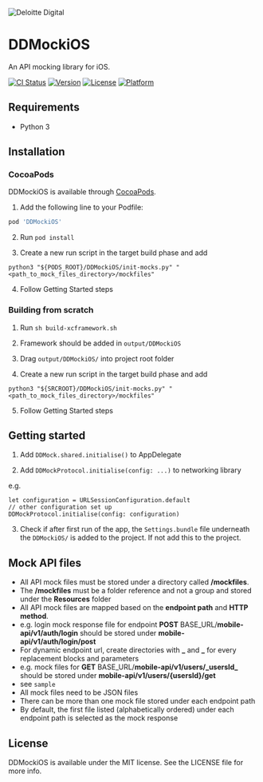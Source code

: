 ![Deloitte Digital](https://raw.githubusercontent.com/DeloitteDigitalAPAC/ddmock-ios/master/dd-logo.png)

# DDMockiOS

An API mocking library for iOS.

[![CI Status](https://img.shields.io/travis/DeloitteDigitalAPAC/ddmock-ios.svg?style=flat)](https://travis-ci.org/DeloitteDigitalAPAC/ddmock-ios)
[![Version](https://img.shields.io/cocoapods/v/DDMockiOS.svg?style=flat)](https://cocoapods.org/pods/DDMockiOS)
[![License](https://img.shields.io/cocoapods/l/DDMockiOS.svg?style=flat)](https://cocoapods.org/pods/DDMockiOS)
[![Platform](https://img.shields.io/cocoapods/p/DDMockiOS.svg?style=flat)](https://cocoapods.org/pods/DDMockiOS)

## Requirements
* Python 3

## Installation

### CocoaPods

DDMockiOS is available through [CocoaPods](https://cocoapods.org). 
1. Add the following line to your Podfile:

```ruby
pod 'DDMockiOS'
```
2. Run `pod install`

3. Create a new run script in the target build phase and add

`python3 "${PODS_ROOT}/DDMockiOS/init-mocks.py" "<path_to_mock_files_directory>/mockfiles"`

4. Follow Getting Started steps

### Building from scratch

1. Run `sh build-xcframework.sh`

2. Framework should be added in `output/DDMockiOS`

3. Drag `output/DDMockiOS/` into project root folder

4. Create a new run script in the target build phase and add

`python3 "${SRCROOT}/DDMockiOS/init-mocks.py" "<path_to_mock_files_directory>/mockfiles"`

5. Follow Getting Started steps

## Getting started

1. Add `DDMock.shared.initialise()` to AppDelegate

2. Add `DDMockProtocol.initialise(config: ...)` to networking library

e.g. 

```
let configuration = URLSessionConfiguration.default
// other configuration set up
DDMockProtocol.initialise(config: configuration)
```

3. Check if after first run of the app, the `Settings.bundle` file underneath the `DDMockiOS/` is added to the project. If not add this to the project.

## Mock API files

* All API mock files must be stored under a directory called __/mockfiles__.
* The  __/mockfiles__ must be a folder reference and not a group and stored under the __Resources__ folder
* All API mock files are mapped based on the __endpoint path__ and __HTTP method__.
* e.g. login mock response file for endpoint __POST__ BASE_URL/__mobile-api/v1/auth/login__ should be stored under __mobile-api/v1/auth/login/post__
* For dynamic endpoint url, create directories with __\___ and __\___ for every replacement blocks and parameters
* e.g. mock files for __GET__ BASE_URL/__mobile-api/v1/users/\_usersId\___ should be stored under __mobile-api/v1/users/{usersId}/get__
* see `sample`
* All mock files need to be JSON files
* There can be more than one mock file stored under each endpoint path
* By default, the first file listed (alphabetically ordered) under each endpoint path is selected as the mock response

## License

DDMockiOS is available under the MIT license. See the LICENSE file for more info.

